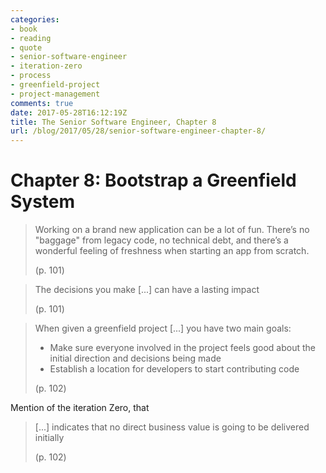 ```yaml
---
categories:
- book
- reading
- quote
- senior-software-engineer
- iteration-zero
- process
- greenfield-project
- project-management
comments: true
date: 2017-05-28T16:12:19Z
title: The Senior Software Engineer, Chapter 8
url: /blog/2017/05/28/senior-software-engineer-chapter-8/
---
```


# Chapter 8: Bootstrap a Greenfield System

> Working on a brand new application can be a lot of fun. 
> There’s no "baggage" from legacy code, no technical debt,
> and there’s a wonderful feeling of freshness when starting
> an app from scratch.
>
> (p. 101)

> The decisions you make [...] can have a lasting impact
>
> (p. 101)

>When given a greenfield project [...] you have two main goals:
>   
>  * Make sure everyone involved in the project feels good about the initial direction and decisions being made
>  * Establish a location for developers to start contributing code
>
> (p. 102) 

Mention of the iteration Zero, that 

> [...] indicates that no direct business value is going 
> to be delivered initially
>
> (p. 102)

